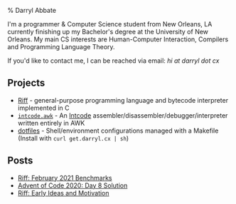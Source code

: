 % Darryl Abbate

I'm a programmer & Computer Science student from New Orleans, LA
currently finishing up my Bachelor's degree at the University of New
Orleans. My main CS interests are Human-Computer Interaction,
Compilers and Programming Language Theory.

If you'd like to contact me, I can be reached via email: *hi at darryl
dot cx*

## Projects

- [Riff](https://riff.cx) - general-purpose programming language and
  bytecode interpreter implemented in C
- [`intcode.awk`](https://github.com/rootbeersoup/aoc/blob/master/19/intcode.awk) - 
  An [Intcode](https://adventofcode.com/2019/day/2)
  assembler/disassembler/debugger/interpreter written entirely in AWK
- [dotfiles](https://github.com/rootbeersoup/dotfiles) -
  Shell/environment configurations managed with a Makefile (Install
  with `curl get.darryl.cx | sh`)

## Posts

- [Riff: February 2021 Benchmarks](/riff-feb21-benchmarks)
- [Advent of Code 2020: Day 8 Solution](/aoc20-08)
- [Riff: Early Ideas and Motivation](/riff-early-ideas)
